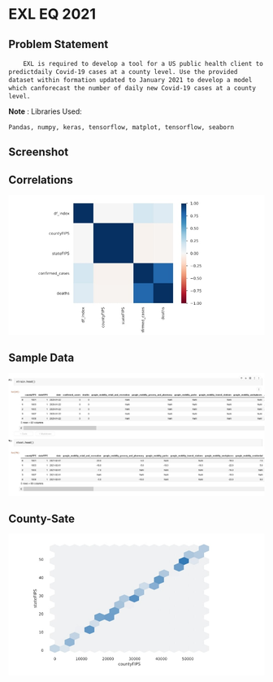 # EXL EQ 2021

## Problem Statement
```
    EXL is required to develop a tool for a US public health client to predictdaily Covid-19 cases at a county level. Use the provided dataset within formation updated to January 2021 to develop a model which canforecast the number of daily new Covid-19 cases at a county level.
```

**Note** : Libraries Used:
```
Pandas, numpy, keras, tensorflow, matplot, tensorflow, seaborn
```


## Screenshot

## Correlations
![](static\relations.jpg)
<br />

## Sample Data
![](static\sample.jpg)
<br />

## County-Sate
![](static\profile.jpg)
<br />